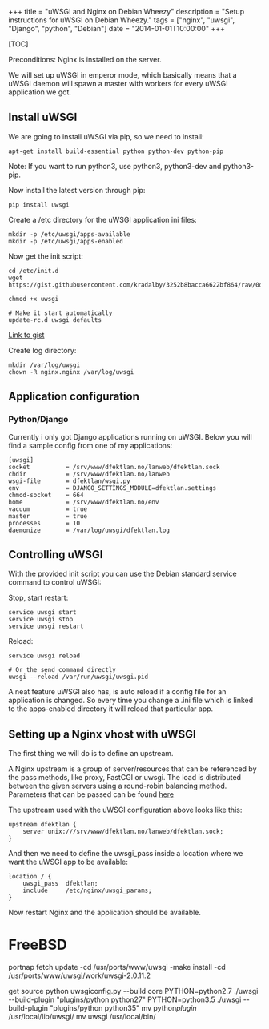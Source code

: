 +++
title = "uWSGI and Nginx on Debian Wheezy"
description = "Setup instructions for uWSGI on Debian Wheezy."
tags = ["nginx", "uwsgi", "Django", "python", "Debian"]
date = "2014-01-01T10:00:00"
+++

[TOC]


Preconditions: Nginx is installed on the server.

We will set up uWSGI in emperor mode, which basically means that a uWSGI daemon will spawn a master with workers for every uWSGI application we got.


## Install uWSGI
We are going to install uWSGI via pip, so we need to install:

    
    apt-get install build-essential python python-dev python-pip

Note: If you want to run python3, use python3, python3-dev and python3-pip.

Now install the latest version through pip:

    
    pip install uwsgi

Create a /etc directory for the uWSGI application ini files:

    
    mkdir -p /etc/uwsgi/apps-available
    mkdir -p /etc/uwsgi/apps-enabled

Now get the init script:

    
    cd /etc/init.d
    wget https://gist.githubusercontent.com/kradalby/3252b8bacca6622bf864/raw/0d6d2b034284a8256c646433782ee0217b04c437/uwsgi

    chmod +x uwsgi

    # Make it start automatically
    update-rc.d uwsgi defaults

[Link to gist](https://gist.github.com/kradalby/3252b8bacca6622bf864)

Create log directory:

    
    mkdir /var/log/uwsgi
    chown -R nginx.nginx /var/log/uwsgi

## Application configuration

### Python/Django
Currently i only got Django applications running on uWSGI. Below you will find a sample config from one of my applications:

    
    [uwsgi]
    socket          = /srv/www/dfektlan.no/lanweb/dfektlan.sock
    chdir           = /srv/www/dfektlan.no/lanweb
    wsgi-file       = dfektlan/wsgi.py
    env             = DJANGO_SETTINGS_MODULE=dfektlan.settings
    chmod-socket    = 664
    home            = /srv/www/dfektlan.no/env
    vacuum          = true
    master          = true
    processes       = 10
    daemonize       = /var/log/uwsgi/dfektlan.log


## Controlling uWSGI

With the provided init script you can use the Debian standard service command to control uWSGI:

Stop, start restart:

    
    service uwsgi start
    service uwsgi stop
    service uwsgi restart

Reload:

    
    service uwsgi reload

    # Or the send command directly
    uwsgi --reload /var/run/uwsgi/uwsgi.pid

A neat feature uWSGI also has, is auto reload if a config file for an application is changed. So every time you change a .ini file which is linked to the apps-enabled directory it will reload that particular app.


## Setting up a Nginx vhost with uWSGI
The first thing we will do is to define an upstream.

A Nginx upstream is a group of server/resources that can be referenced by the pass methods, like proxy, FastCGI or uwsgi.
The load is distributed between the given servers using a round-robin balancing method. Parameters that can be passed can be found [here](http://nginx.org/en/docs/http/ngx_http_upstream_module.html)

The upstream used with the uWSGI configuration above looks like this:

    
    upstream dfektlan {
        server unix:///srv/www/dfektlan.no/lanweb/dfektlan.sock;
    }


And then we need to define the uwsgi_pass inside a location where we want the uWSGI app to be available:

    
    location / {
        uwsgi_pass  dfektlan;
        include     /etc/nginx/uwsgi_params;
    }

Now restart Nginx and the application should be available.


# FreeBSD

portnap fetch update
-cd /usr/ports/www/uwsgi
-make install
-cd /usr/ports/www/uwsgi/work/uwsgi-2.0.11.2

get source
python uwsgiconfig.py --build core
PYTHON=python2.7 ./uwsgi --build-plugin "plugins/python python27"
PYTHON=python3.5 ./uwsgi --build-plugin "plugins/python python35"
mv python*plugin* /usr/local/lib/uwsgi/
mv uwsgi /usr/local/bin/
